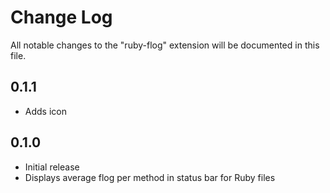 # Change Log

All notable changes to the "ruby-flog" extension will be documented in this file.

## 0.1.1

- Adds icon

## 0.1.0

- Initial release
- Displays average flog per method in status bar for Ruby files
